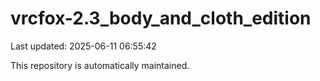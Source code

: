 # vrcfox-2.3_body_and_cloth_edition

Last updated: 2025-06-11 06:55:42

This repository is automatically maintained.
